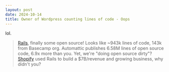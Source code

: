 ```yaml
---
layout: post
date: 2024-10-14
title: Owner of Wordpress counting lines of code - Oops
---
```


lol.

> [Rails](https://rubyonrails.org/), finally some open source! Looks like ~943k lines of code, 143k from Basecamp org. Automattic publishes 6.58M lines of open source code, 6.9x more than you. Yet, we're "doing open source dirty"? [Shopify](https://www.shopify.com/) used Rails to build a $7B/revenue and growing business, why didn't you?
